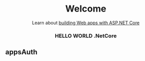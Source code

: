 <h1 align="center">
    Welcome
</h1>
<p align="center">
Learn about <a href="https://docs.microsoft.com/aspnet/core">building Web apps with ASP.NET Core</a>
</p>
<h3 align="center">
    HELLO WORLD .NetCore
</h3>

## appsAuth
